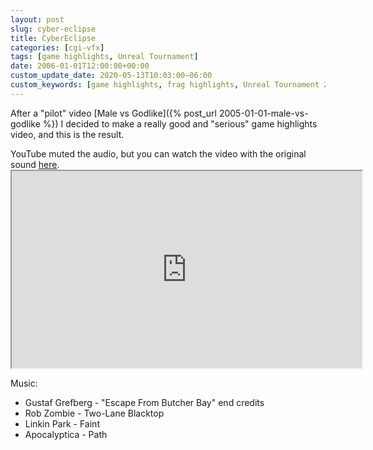```yaml
---
layout: post
slug: cyber-eclipse
title: CyberEclipse
categories: [cgi-vfx]
tags: [game highlights, Unreal Tournament]
date: 2006-01-01T12:00:00+00:00
custom_update_date: 2020-05-13T10:03:00−06:00
custom_keywords: [game highlights, frag highlights, Unreal Tournament 2004, UT2004, Unreal Tournament, UT]
---
```

After a "pilot" video [Male vs Godlike]({% post_url 2005-01-01-male-vs-godlike %}) I decided to make a really good and "serious" game highlights video,
and this is the result.

<div class="info-block">
YouTube muted the audio, but you can watch the video with the original sound
<a href="https://drive.google.com/file/d/0B_4a-5REfZ5jSU9rakNXZUR0VGc/view?usp=sharing">here</a>.
</div>

<div class="iframe-margins">
  <div class="iframe-ratio-4-3">
    <iframe width="560" height="315" src="https://www.youtube.com/embed/68R8q1rlsms" allow="accelerometer; autoplay; encrypted-media; gyroscope; picture-in-picture" allowfullscreen></iframe>
  </div>
</div>

Music:
* Gustaf Grefberg - "Escape From Butcher Bay" end credits
* Rob Zombie - Two-Lane Blacktop
* Linkin Park - Faint
* Apocalyptica - Path
